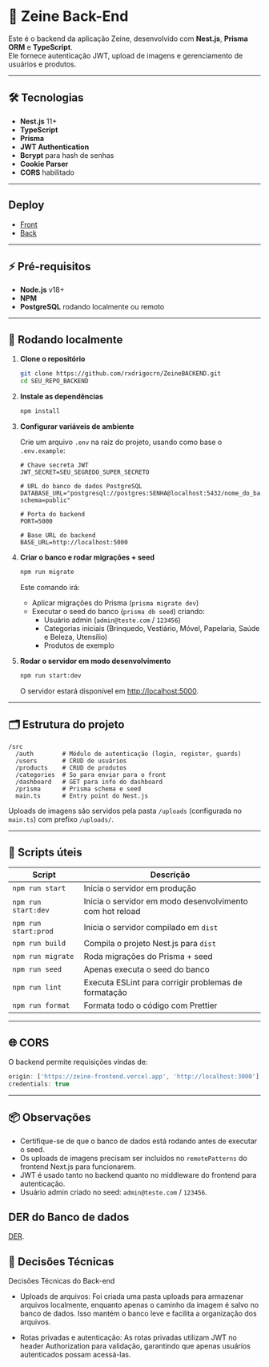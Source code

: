 # 🚀 Zeine Back-End

Este é o backend da aplicação Zeine, desenvolvido com **Nest.js**, **Prisma ORM** e **TypeScript**.  
Ele fornece autenticação JWT, upload de imagens e gerenciamento de usuários e produtos.

---

## 🛠 Tecnologias

- **Nest.js** 11+
- **TypeScript**
- **Prisma**
- **JWT Authentication**
- **Bcrypt** para hash de senhas
- **Cookie Parser**
- **CORS** habilitado

---
## Deploy

- [Front](https://zeine-frontend.vercel.app)
- [Back](https://zeinebackend.onrender.com)
---
## ⚡ Pré-requisitos

- **Node.js** v18+
- **NPM**
- **PostgreSQL** rodando localmente ou remoto

---

## 🏁 Rodando localmente

1. **Clone o repositório**
    ```bash
    git clone https://github.com/rxdrigocrn/ZeineBACKEND.git
    cd SEU_REPO_BACKEND
    ```

2. **Instale as dependências**
    ```bash
    npm install
    ```

3. **Configurar variáveis de ambiente**

    Crie um arquivo `.env` na raiz do projeto, usando como base o `.env.example`:

    ```env
    # Chave secreta JWT
    JWT_SECRET=SEU_SEGREDO_SUPER_SECRETO

    # URL do banco de dados PostgreSQL
    DATABASE_URL="postgresql://postgres:SENHA@localhost:5432/nome_do_banco?schema=public"

    # Porta do backend
    PORT=5000

    # Base URL do backend
    BASE_URL=http://localhost:5000
    ```

4. **Criar o banco e rodar migrações + seed**
    ```bash
    npm run migrate
    ```
    Este comando irá:
    - Aplicar migrações do Prisma (`prisma migrate dev`)
    - Executar o seed do banco (`prisma db seed`) criando:
      - Usuário admin (`admin@teste.com` / `123456`)
      - Categorias iniciais (Brinquedo, Vestiário, Móvel, Papelaria, Saúde e Beleza, Utensílio)
      - Produtos de exemplo

5. **Rodar o servidor em modo desenvolvimento**
    ```bash
    npm run start:dev
    ```

    O servidor estará disponível em [http://localhost:5000](http://localhost:5000).

---

## 🗂 Estrutura do projeto

```
/src
  /auth        # Módulo de autenticação (login, register, guards)
  /users       # CRUD de usuários
  /products    # CRUD de produtos
  /categories  # So para enviar para o front
  /dashboard   # GET para info do dashboard
  /prisma      # Prisma schema e seed
  main.ts      # Entry point do Nest.js
```

Uploads de imagens são servidos pela pasta `/uploads` (configurada no `main.ts`) com prefixo `/uploads/`.

---

## 🔑 Scripts úteis

| Script              | Descrição                                             |
|---------------------|------------------------------------------------------|
| `npm run start`     | Inicia o servidor em produção                        |
| `npm run start:dev` | Inicia o servidor em modo desenvolvimento com hot reload |
| `npm run start:prod`| Inicia o servidor compilado em `dist`                |
| `npm run build`     | Compila o projeto Nest.js para `dist`                |
| `npm run migrate`   | Roda migrações do Prisma + seed                      |
| `npm run seed`      | Apenas executa o seed do banco                       |
| `npm run lint`      | Executa ESLint para corrigir problemas de formatação |
| `npm run format`    | Formata todo o código com Prettier                   |

---

## 🌐 CORS

O backend permite requisições vindas de:

```js
origin: ['https://zeine-frontend.vercel.app', 'http://localhost:3000']
credentials: true
```

---

## 📦 Observações

- Certifique-se de que o banco de dados está rodando antes de executar o seed.
- Os uploads de imagens precisam ser incluídos no `remotePatterns` do frontend Next.js para funcionarem.
- JWT é usado tanto no backend quanto no middleware do frontend para autenticação.
- Usuário admin criado no seed: `admin@teste.com` / `123456`.

## DER do Banco de dados

[DER]([http://localhost:5000](https://drive.google.com/file/d/1lUah-OUu_b-D3mqkZgzLpbF7miWAeLUd/view?usp=sharing)).

## 👾 Decisões Técnicas

Decisões Técnicas do Back-end

- Uploads de arquivos: Foi criada uma pasta uploads para armazenar arquivos localmente, enquanto apenas o caminho da imagem é salvo no banco de dados. Isso mantém o banco leve e facilita a organização dos arquivos.

- Rotas privadas e autenticação: As rotas privadas utilizam JWT no header Authorization para validação, garantindo que apenas usuários autenticados possam acessá-las.
